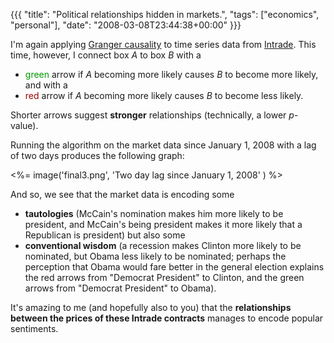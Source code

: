 {{{
  "title": "Political relationships hidden in markets.",
  "tags": ["economics", "personal"],
  "date": "2008-03-08T23:44:38+00:00"
}}}

  I'm again applying <a href="http://en.wikipedia.org/wiki/Granger_causality">Granger causality</a>  to time series data from <a href="http://intrade.com/">Intrade</a>.  This time, however, I connect box <i>A</i> to box <i>B</i> with a
<ul>
<li><font color="#009900">green</font> arrow if <i>A</i> becoming more likely causes <i>B</i> to become more likely, and with a</li>
<li><font color="#990000">red</font> arrow if <i>A</i> becoming more likely causes <i>B</i> to become less likely.</li>
</ul>
Shorter arrows suggest <b>stronger</b> relationships (technically, a lower <i>p</i>-value).

Running the algorithm on the market data since January 1, 2008 with a lag of two days produces the following graph:

<%= image('final3.png', 'Two day lag since January 1, 2008' ) %>

And so, we see that the market data is encoding some
<ul>
<li><b>tautologies</b> (McCain's nomination makes him more likely to be president, and McCain's being president makes it more likely that a Republican is president) but also some</li>
<li><b>conventional wisdom</b> (a recession makes Clinton more likely to be nominated, but Obama less likely to be nominated; perhaps the perception that Obama would fare better in the general election explains the red arrows from "Democrat President" to Clinton, and the green arrows from "Democrat President" to Obama).</li>
</ul>
It's amazing to me (and hopefully also to you) that the <b>relationships between the prices of these Intrade contracts</b> manages to encode popular sentiments.


